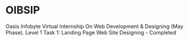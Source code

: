 # OIBSIP
Oasis Infobyte Virtual Internship On Web Development &amp; Designing (May Phase).
Level 1 Task 1: Landing Page Web Site Designing - Completed
